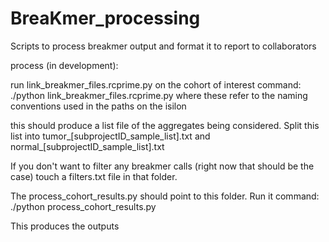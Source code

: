 # BreaKmer_processing
Scripts to process breakmer output and format it to report to collaborators

process (in development):

run link_breakmer_files.rcprime.py on the cohort of interest
command: ./python link_breakmer_files.rcprime.py <projectID> <subprojectID>
where these refer to the naming conventions used in the paths on the isilon

this should produce a list file of the aggregates being considered. Split this list into tumor_[subprojectID_sample_list].txt and normal_[subprojectID_sample_list].txt

If you don't want to filter any breakmer calls (right now that should be the case) touch a filters.txt file in that folder.

The process_cohort_results.py should point to this folder. Run it
command: ./python process_cohort_results.py <projectID> <tumorsamplelist> <normalsamplelist>

This produces the outputs

